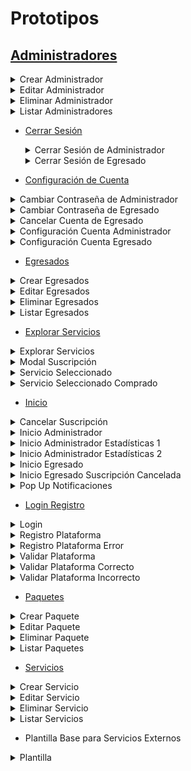 # Prototipos

## [Administradores](/Caso_de_Uso/Prototipos/Pantallas/Administradores)

<details>
    <summary>Crear Administrador</summary>
      <div align="center">
        <image src="./Pantallas/Administradores/Crear_Administrador.png" align="center">
      </div>
  </details>

  <details>
    <summary>Editar Administrador</summary>
      <div align="center">
        <image src="./Pantallas/Administradores/Editar_Administrador.png" align="center">
      </div>
  </details>

  <details>
    <summary>Eliminar Administrador</summary>
      <div align="center">
        <image src="./Pantallas/Administradores/Eliminar_Administrador.png" align="center">
      </div>
  </details>

  <details>
    <summary>Listar Administradores</summary>
      <div align="center">
        <image src="./Pantallas/Administradores/Listar_Administradores.png" align="center">
      </div>
  </details>

- [Cerrar Sesión](/Caso_de_Uso/Prototipos/Pantallas/Cerrar_Sesion)

  <details>
    <summary>Cerrar Sesión de Administrador</summary>
      <div align="center">
        <image src="./Pantallas/Cerrar_Sesion/Cerrar_Sesión%20_Administrador.png" align="center">
      </div>
  </details>

  <details>
    <summary>Cerrar Sesión de Egresado</summary>
      <div align="center">
        <image src="./Pantallas/Cerrar_Sesion/Cerrar_Sesión_Egresado.png" align="center">
      </div>
  </details>
    
- [Configuración de Cuenta](/Caso_de_Uso/Prototipos/Pantallas/Configuracion_Cuenta)

<details>
    <summary>Cambiar Contraseña de Administrador</summary>
      <div align="center">
        <image src="./Pantallas/Configuracion_Cuenta/Cambiar_Contraseña_Admin.png" align="center">
      </div>
</details>

<details>
    <summary>Cambiar Contraseña de Egresado</summary>
      <div align="center">
        <image src="./Pantallas/Configuracion_Cuenta/Cambiar_Contraseña_Egresado.png" align="center">
      </div>
</details>

  <details>
    <summary>Cancelar Cuenta de Egresado</summary>
      <div align="center">
        <image src="./Pantallas/Configuracion_Cuenta/Cancelar_Cuenta_Egresado.png" align="center">
      </div>
  </details>

  <details>
    <summary>Configuración Cuenta Administrador</summary>
      <div align="center">
        <image src="./Pantallas/Configuracion_Cuenta/Configuracion_Cuenta_Admin.png" align="center">
      </div>
  </details>

<details>
    <summary>Configuración Cuenta Egresado</summary>
      <div align="center">
        <image src="./Pantallas/Configuracion_Cuenta/Configuracion_Cuenta_Egresado.png" align="center">
      </div>
  </details>

- [Egresados](/Caso_de_Uso/Prototipos/Pantallas/Egresados)

<details>
    <summary>Crear Egresados</summary>
      <div align="center">
        <image src="./Pantallas/Egresados/Crear_Egresados.png" align="center">
      </div>
  </details>

  <details>
    <summary>Editar Egresados</summary>
      <div align="center">
        <image src="./Pantallas/Egresados/Editar_Egresados.png" align="center">
      </div>
  </details>

  <details>
    <summary>Eliminar Egresados</summary>
      <div align="center">
        <image src="./Pantallas/Egresados/Eliminar_Egresado.png" align="center">
      </div>
  </details>

  <details>
    <summary>Listar Egresados</summary>
      <div align="center">
        <image src="./Pantallas/Egresados/Listar_Egresado.png)" align="center">
      </div>
  </details>

- [Explorar Servicios](/Caso_de_Uso/Prototipos/Pantallas/Explorar_Servicios)

<details>
    <summary>Explorar Servicios</summary>
      <div align="center">
        <image src="./Pantallas/Explorar_Servicios/Explorar_Servicios.png" align="center">
      </div>
  </details>

  <details>
    <summary>Modal Suscripción</summary>
      <div align="center">
        <image src="./Pantallas/Explorar_Servicios/Modal_Suscripción.png" align="center">
      </div>
  </details>

  <details>
    <summary>Servicio Seleccionado</summary>
      <div align="center">
        <image src="./Pantallas/Explorar_Servicios/Servicio_Seleccionado.png" align="center">
      </div>
  </details>

  <details>
    <summary>Servicio Seleccionado Comprado</summary>
      <div align="center">
        <image src="./Pantallas/Explorar_Servicios/Servicio_Seleccionado_Comprado.png" align="center">
      </div>
  </details>

- [Inicio](/Caso_de_Uso/Prototipos/Pantallas/Inicio)

<details>
    <summary>Cancelar Suscripción</summary>
      <div align="center">
        <image src="./Pantallas/Inicio/Cancelar_Suscripción.png" align="center">
      </div>
  </details>

  <details>
    <summary>Inicio Administrador</summary>
      <div align="center">
        <image src="./Pantallas/Inicio/Inicio%20_Administrador.png" align="center">
      </div>
  </details>

  <details>
    <summary>Inicio Administrador Estadísticas 1</summary>
      <div align="center">
        <image src="./Pantallas/Inicio/Inicio_Administrador_Estadiscticas_1.png" align="center">
      </div>
  </details>

  <details>
    <summary>Inicio Administrador Estadísticas 2</summary>
      <div align="center">
        <image src="./Pantallas/Inicio/Inicio_Administrador_Estadiscticas_2.png" align="center">
      </div>
  </details>

  <details>
    <summary>Inicio Egresado</summary>
      <div align="center">
        <image src="./Pantallas/Inicio/Inicio_Egresado.png" align="center">
      </div>
  </details>

  <details>
    <summary>Inicio Egresado Suscripción Cancelada</summary>
      <div align="center">
        <image src="./Pantallas/Inicio/Inicio_Egresado_Suscripcion%20cancelada.png" align="center">
      </div>
  </details>

  <details>
    <summary>Pop Up Notificaciones</summary>
      <div align="center">
        <image src="./Pantallas/Inicio/Pop_Up_Notificaciones.png" align="center">
      </div>
  </details>
   
- [Login Registro](/Caso_de_Uso/Prototipos/Pantallas/Login_Registro)

<details>
    <summary>Login</summary>
      <div align="center">
        <image src="./Pantallas/Login_Registro/Login.png" align="center">
      </div>
  </details>

  <details>
    <summary>Registro Plataforma</summary>
      <div align="center">
        <image src="./Pantallas/Login_Registro/Registro_Plataforma.png" align="center">
      </div>
  </details>

  <details>
    <summary>Registro Plataforma Error</summary>
      <div align="center">
        <image src="./Pantallas/Login_Registro/Registro_Plataforma_Error.png" align="center">
      </div>
  </details>

  <details>
    <summary>Validar Plataforma</summary>
      <div align="center">
        <image src="./Pantallas/Login_Registro/Validar_Plataforma.png" align="center">
      </div>
  </details>

  <details>
    <summary>Validar Plataforma Correcto</summary>
      <div align="center">
        <image src="./Pantallas/Login_Registro/Validar_Plataforma_Correcto.png" align="center">
      </div>
  </details>

  <details>
    <summary>Validar Plataforma Incorrecto</summary>
      <div align="center">
        <image src="./Pantallas/Login_Registro/Validar_Plataforma_Incorrecto.png" align="center">
      </div>
  </details>

- [Paquetes](/Caso_de_Uso/Prototipos/Pantallas/Paquetes)

<details>
    <summary>Crear Paquete</summary>
      <div align="center">
        <image src="./Pantallas/Paquetes/Crear_Paquete.png" align="center">
      </div>
  </details>

  <details>
    <summary>Editar Paquete</summary>
      <div align="center">
        <image src="./Pantallas/Paquetes/Editar_Paquete.png" align="center">
      </div>
  </details>

  <details>
    <summary>Eliminar Paquete</summary>
      <div align="center">
        <image src="./Pantallas/Paquetes/Eliminar_Paquete.png" align="center">
      </div>
  </details>

  <details>
    <summary>Listar Paquetes</summary>
      <div align="center">
        <image src="./Pantallas/Paquetes/Listar_Paquetes.png" align="center">
      </div>
  </details>
   
- [Servicios](/Caso_de_Uso/Prototipos/Pantallas/Servicios)

<details>
    <summary>Crear Servicio</summary>
      <div align="center">
        <image src="./Pantallas/Servicios/Crear_Servicio.png" align="center">
      </div>
  </details>

  <details>
    <summary>Editar Servicio</summary>
      <div align="center">
        <image src="./Pantallas/Servicios/Editar_Servicio.png" align="center">
      </div>
  </details>

  <details>
    <summary>Eliminar Servicio</summary>
      <div align="center">
        <image src="./Pantallas/Servicios/Eliminar_Servicio.png" align="center">
      </div>
  </details>

  <details>
    <summary>Listar Servicios</summary>
      <div align="center">
        <image src="./Pantallas/Servicios/Listar_Servicios.png" align="center">
      </div>
  </details>

- Plantilla Base para Servicios Externos

<details>
    <summary>Plantilla</summary>
      <div align="center">
        <image src="./Pantallas/Plantilla_Base_Servicios_Externos.png" align="center">
      </div>
  </details>

